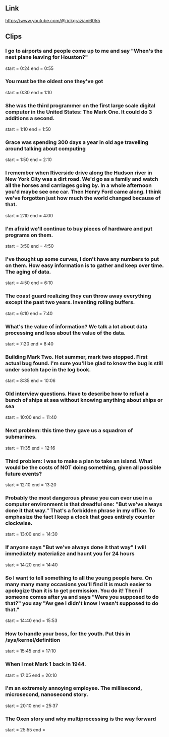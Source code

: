## Link
https://www.youtube.com/@rickgraziani6055

## Clips

### I go to airports and people come up to me and say "When's the next plane leaving for Houston?"
start = 0:24
end = 0:55

### You must be the oldest one they've got
start = 0:30
end = 1:10

### She was the third programmer on the first large scale digital computer in the United States: The Mark One. It could do 3 additions a second.
start = 1:10
end = 1:50

### Grace was spending 300 days a year in old age travelling around talking about computing
start = 1:50
end = 2:10

### I remember when Riverside drive along the Hudson river in New York City was a dirt road. We'd go as a family and watch all the horses and carriages going by. In a whole afternoon you'd maybe see one car. Then Henry Ford came along. I think we've forgotten just how much the world changed because of that.
start = 2:10
end = 4:00

### I'm afraid we'll continue to buy pieces of hardware and put programs on them.
start = 3:50
end = 4:50

### I've thought up some curves, I don't have any numbers to put on them. How easy information is to gather and keep over time. The aging of data.
start = 4:50
end = 6:10

### The coast guard realizing they can throw away everything except the past two years. Inventing rolling buffers.
start = 6:10
end = 7:40

### What's the value of information? We talk a lot about data processing and less about the value of the data.
start = 7:20
end = 8:40

### Building Mark Two. Hot summer, mark two stopped. First actual bug found. I'm sure you'll be glad to know the bug is still under scotch tape in the log book.
start = 8:35
end = 10:06

### Old interview questions. Have to describe how to refuel a bunch of ships at sea without knowing anything about ships or sea
start = 10:00
end = 11:40

### Next problem: this time they gave us a squadron of submarines.
start = 11:35
end = 12:16

### Third problem: I was to make a plan to take an island. What would be the costs of NOT doing something, given all possible future events?
start = 12:10
end = 13:20

### Probably the most dangerous phrase you can ever use in a computer environment is that dreadful one: "But we've always done it that way." That's a forbidden phrase in my office. To emphasize the fact I keep a clock that goes entirely counter clockwise.
start = 13:00
end = 14:30

### If anyone says "But we've always done it that way" I will immediately materialize and haunt you for 24 hours
start = 14:20
end = 14:40

### So I want to tell something to all the young people here. On many many many occasions you'll find it is much easier to apologize than it is to get permission. You do it! Then if someone comes after ya and says "Were you supposed to do that?" you say "Aw gee I didn't know I wasn't supposed to do that."
start = 14:40
end = 15:53

### How to handle your boss, for the youth. Put this in /sys/kernel/definition
start = 15:45
end = 17:10

### When I met Mark 1 back in 1944.
start = 17:05
end = 20:10

### I'm an extremely annoying employee. The millisecond, microsecond, nanosecond story.
start = 20:10
end = 25:37

### The Oxen story and why multiprocessing is the way forward
start = 25:55
end = 

